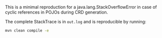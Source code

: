 
This is a minimal reproduction for a java.lang.StackOverflowError in case of cyclic references in POJOs during CRD generation.

The complete StackTrace is in `out.log` and is reproducible by running:

```bash
mvn clean compile -e
```
